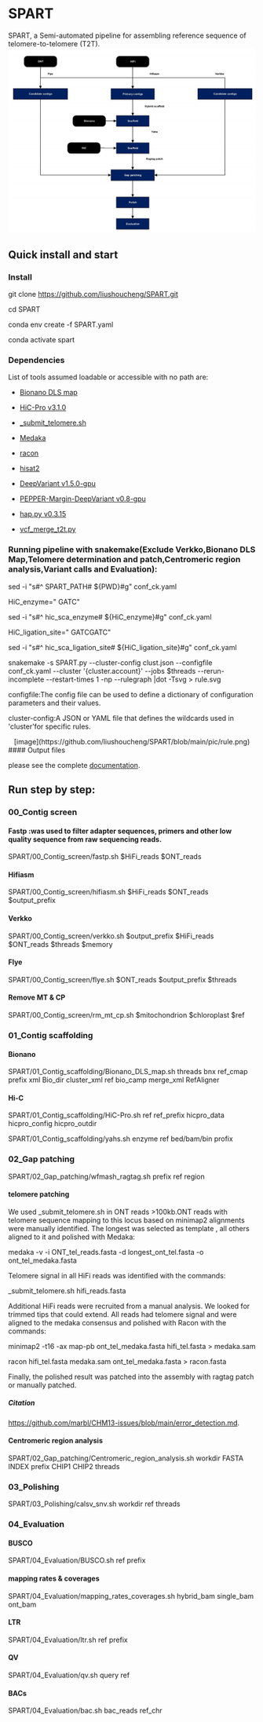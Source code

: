 # SPART
SPART, a Semi-automated pipeline for assembling reference sequence of telomere-to-telomere (T2T). 
![image](https://github.com/liushoucheng/SPART/blob/main/pic/pipeline.jpg)

## Quick install and start
### Install
git clone https://github.com/liushoucheng/SPART.git

cd SPART

conda env create -f SPART.yaml

conda activate spart

### Dependencies

List of tools assumed loadable or accessible with no path are:

* [Bionano DLS map]( https://bionano.com)

* [HiC-Pro v3.1.0]( https://github.com/nservant/HiC-Pro)

* [_submit_telomere.sh]( https://github.com/VGP/vgp-assembly/blob/master/pipeline/telomere/_submit_telomere.sh)

* [Medaka]( https://anaconda.org/bioconda/medaka)

* [racon]( https://anaconda.org/bioconda/racon)

* [hisat2]( https://github.com/DaehwanKimLab/hisat2)

* [DeepVariant v1.5.0-gpu]( https://github.com/google/deepvariant)

* [PEPPER-Margin-DeepVariant v0.8-gpu]( https://github.com/kishwarshafin/pepper)

* [hap.py v0.3.15]( https://github.com/Illumina/hap.py)

* [vcf_merge_t2t.py](https://github.com/kishwarshafin/T2T_polishing_scripts/blob/master/polishing_merge_script/vcf_merge_t2t.py)

### Running pipeline with snakemake(Exclude Verkko,Bionano DLS Map,Telomere determination and patch,Centromeric region analysis,Variant calls and Evaluation):

sed -i "s#^ SPART_PATH# ${PWD}#g" conf_ck.yaml

HiC_enzyme=" GATC"

sed -i "s#^ hic_sca_enzyme# ${HiC_enzyme}#g" conf_ck.yaml

HiC_ligation_site=" GATCGATC"

sed -i "s#^ hic_sca_ligation_site# ${HiC_ligation_site}#g" conf_ck.yaml

snakemake -s SPART.py --cluster-config clust.json --configfile conf_ck.yaml --cluster '{cluster.account}' --jobs $threads --rerun-incomplete --restart-times 1 -np --rulegraph |dot -Tsvg > rule.svg

configfile:The config file can be used to define a dictionary of configuration parameters and their values.

cluster-config:A JSON or YAML file that defines the wildcards used in 'cluster'for specific rules.
<div align=center>
[image](https://github.com/liushoucheng/SPART/blob/main/pic/rule.png)
</div>
#### Output files

please see the complete [documentation]( https://github.com/liushoucheng/SPART/tree/main/exmple).

## Run step by step:

### 00_Contig screen
#### Fastp :was used to filter adapter sequences, primers and other low quality sequence from raw sequencing reads.
SPART/00_Contig_screen/fastp.sh $HiFi_reads $ONT_reads
#### Hifiasm
SPART/00_Contig_screen/hifiasm.sh $HiFi_reads $ONT_reads $output_prefix
#### Verkko
SPART/00_Contig_screen/verkko.sh $output_prefix $HiFi_reads $ONT_reads $threads $memory
#### Flye
SPART/00_Contig_screen/flye.sh $ONT_reads $output_prefix $threads
#### Remove MT & CP
SPART/00_Contig_screen/rm_mt_cp.sh $mitochondrion $chloroplast $ref
### 01_Contig scaffolding
#### Bionano
SPART/01_Contig_scaffolding/Bionano_DLS_map.sh threads bnx ref_cmap prefix xml Bio_dir cluster_xml ref bio_camp merge_xml RefAligner
#### Hi-C
SPART/01_Contig_scaffolding/HiC-Pro.sh ref ref_prefix hicpro_data hicpro_config hicpro_outdir

SPART/01_Contig_scaffolding/yahs.sh enzyme ref bed/bam/bin profix
### 02_Gap patching
SPART/02_Gap_patching/wfmash_ragtag.sh prefix ref region
#### telomere patching
We used _submit_telomere.sh in ONT reads >100kb.ONT reads with telomere sequence mapping to this locus based on minimap2 alignments were manually identified. The longest was selected as template , all others aligned to it and polished with Medaka:

medaka -v -i ONT_tel_reads.fasta -d longest_ont_tel.fasta -o ont_tel_medaka.fasta

Telomere signal in all HiFi reads was identified with the commands:

_submit_telomere.sh hifi_reads.fasta

Additional HiFi reads were recruited from a manual analysis. We looked for trimmed tips that could extend. All reads had telomere signal and were aligned to the medaka consensus and polished with Racon with the commands:

minimap2 -t16 -ax map-pb ont_tel_medaka.fasta hifi_tel.fasta > medaka.sam

racon hifi_tel.fasta medaka.sam ont_tel_medaka.fasta > racon.fasta

Finally, the polished result was patched into the assembly with ragtag patch or manually patched.
##### Citation
https://github.com/marbl/CHM13-issues/blob/main/error_detection.md.
#### Centromeric region analysis

SPART/02_Gap_patching/Centromeric_region_analysis.sh workdir FASTA INDEX prefix CHIP1 CHIP2 threads

### 03_Polishing
SPART/03_Polishing/calsv_snv.sh workdir ref threads
### 04_Evaluation
#### BUSCO
SPART/04_Evaluation/BUSCO.sh ref prefix
#### mapping rates & coverages
SPART/04_Evaluation/mapping_rates_coverages.sh hybrid_bam single_bam ont_bam
#### LTR
SPART/04_Evaluation/ltr.sh ref prefix
#### QV
SPART/04_Evaluation/qv.sh query ref
#### BACs
SPART/04_Evaluation/bac.sh bac_reads ref_chr

